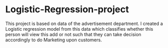 # Logistic-Regression-project
This project is based on data of the advertisement department. I created a Logistic regression model from this data which classifies whether this person will view this add or not such that they can take decision accordingly to do Marketing upon customers.
